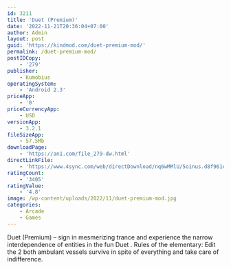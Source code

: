 ```yaml
---
id: 3211
title: 'Duet (Premium)'
date: '2022-11-21T20:36:04+07:00'
author: Admin
layout: post
guid: 'https://kindmod.com/duet-premium-mod/'
permalink: /duet-premium-mod/
postIDCopy:
    - '279'
publisher:
    - Kumobius
operatingSystem:
    - 'Android 2.3'
priceApp:
    - '0'
priceCurrencyApp:
    - USD
versionApp:
    - 3.2.1
fileSizeApp:
    - 57.5Mb
downloadPage:
    - 'https://an1.com/file_279-dw.html'
directLinkFile:
    - 'https://www.4sync.com/web/directDownload/nq6wMMlU/5oinus.d8f961e286792c2fa17bc348173d829d'
ratingCount:
    - '3405'
ratingValue:
    - '4.8'
image: /wp-content/uploads/2022/11/duet-premium-mod.jpg
categories:
    - Arcade
    - Games
---
```


Duet (Premium) – sign in mesmerizing trance and experience the narrow interdependence of entities in the fun Duet . Rules of the elementary: Edit the 2 both ambulant vessels survive in spite of everything and take care of indifference.